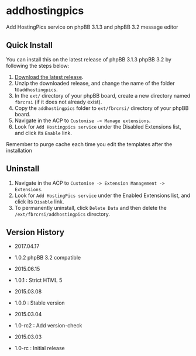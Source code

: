 # addhostingpics
Add HostingPics service on phpBB 3.1.3 and phpBB 3.2 message editor

## Quick Install
You can install this on the latest release of phpBB 3.1.3 phpBB 3.2 by following the steps below:

1. [Download the latest release](https://github.com/fbrcrsi/addhostingpics).
2. Unzip the downloaded release, and change the name of the folder to`addhostingpics`.
3. In the `ext/` directory of your phpBB board, create a new directory named `fbrcrsi` (if it does not already exist).
4. Copy the `addhostingpics` folder to `ext/fbrcrsi/` directory of your phpBB board.
5. Navigate in the ACP to `Customise -> Manage extensions`.
6. Look for `Add Hostingpics service` under the Disabled Extensions list, and click its `Enable` link.


Remember to purge cache each time you edit the templates after the installation

## Uninstall

1. Navigate in the ACP to `Customise -> Extension Management -> Extensions`.
2. Look for `Add HostingPics service` under the Enabled Extensions list, and click its `Disable` link.
3. To permanently uninstall, click `Delete Data` and then delete the `/ext/fbrcrsi/addhostingpics` directory.

## Version History

- 2017.04.17

- 1.0.2 phpBB 3.2 compatible

- 2015.06.15

 - 1.0.1 : Strict HTML 5

- 2015.03.08

 - 1.0.0 : Stable version

- 2015.03.04

 - 1.0-rc2 : Add version-check

- 2015.03.03

 - 1.0-rc : Initial release
